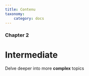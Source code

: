 ```yaml
---
title: Contenu
taxonomy:
    category: docs
---
```


### Chapter 2

# Intermediate

Delve deeper into more **complex** topics
